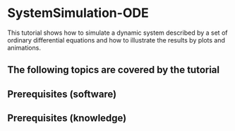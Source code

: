 # SystemSimulation-ODE
This tutorial shows how to simulate a dynamic system described by a set of ordinary differential equations and how to illustrate the results by plots and animations.

## The following topics are covered by the tutorial

## Prerequisites (software)

## Prerequisites (knowledge)

